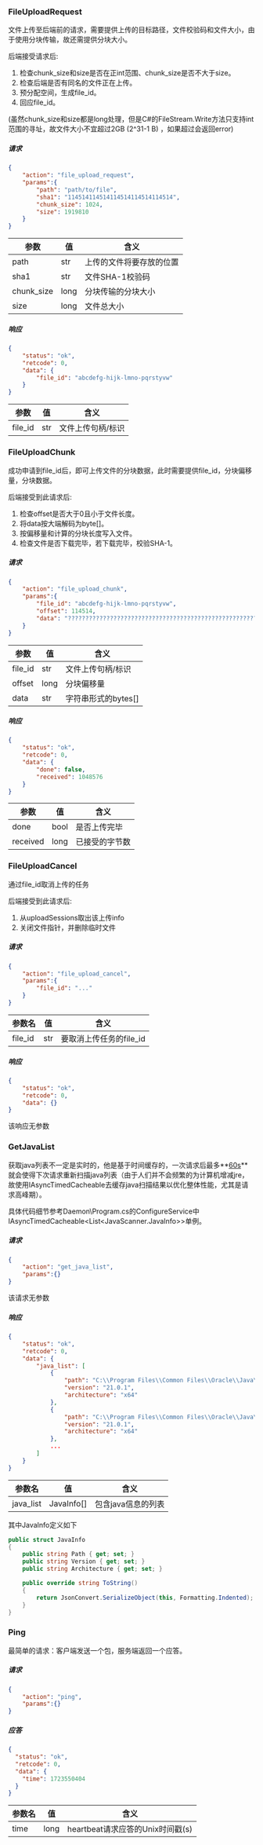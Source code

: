 ### FileUploadRequest

文件上传至后端前的请求，需要提供上传的目标路径，文件校验码和文件大小，由于使用分块传输，故还需提供分块大小。

后端接受请求后:

1. 检查chunk_size和size是否在正int范围、chunk_size是否不大于size。
2. 检查后端是否有同名的文件正在上传。
3. 预分配空间，生成file_id。
4. 回应file_id。

(虽然chunk_size和size都是long处理，但是C#的FileStream.Write方法只支持int范围的寻址，故文件大小不宜超过2GB (2^31-1 B)
，如果超过会返回error)

##### 请求

```json
{
    "action": "file_upload_request",
    "params":{
        "path": "path/to/file",
        "sha1": "114514114514114514114514114514",
        "chunk_size": 1024,
        "size": 1919810
    }
}
```

| 参数         | 值    | 含义           |
|------------|------|--------------|
| path       | str  | 上传的文件将要存放的位置 |
| sha1       | str  | 文件SHA-1校验码   |
| chunk_size | long | 分块传输的分块大小    |
| size       | long | 文件总大小        |

##### 响应

```json
{
    "status": "ok",
    "retcode": 0,
    "data": {
        "file_id": "abcdefg-hijk-lmno-pqrstyvw"
    }
}
```

| 参数      | 值   | 含义        |
|---------|-----|-----------|
| file_id | str | 文件上传句柄/标识 |

### FileUploadChunk

成功申请到file_id后，即可上传文件的分块数据，此时需要提供file_id，分块偏移量，分块数据。

后端接受到此请求后:

1. 检查offset是否大于0且小于文件长度。
2. 将data按大端解码为byte[]。
3. 按偏移量和计算的分块长度写入文件。
4. 检查文件是否下载完毕，若下载完毕，校验SHA-1。

##### 请求

```json
{
    "action": "file_upload_chunk",
    "params":{
        "file_id": "abcdefg-hijk-lmno-pqrstyvw",
        "offset": 114514,
        "data": "????????????????????????????????????????????????????????????????????????????????????????????????????????"
    }
}
```

| 参数      | 值    | 含义            |
|---------|------|---------------|
| file_id | str  | 文件上传句柄/标识     |
| offset  | long | 分块偏移量         |
| data    | str  | 字符串形式的bytes[] |

##### 响应

```json
{
    "status": "ok",
    "retcode": 0,
    "data": {
        "done": false,
        "received": 1048576
    }
}
```

| 参数       | 值    | 含义      |
|----------|------|---------|
| done     | bool | 是否上传完毕  |
| received | long | 已接受的字节数 |

### FileUploadCancel

通过file_id取消上传的任务

后端接受到此请求后:

1. 从uploadSessions取出该上传info
2. 关闭文件指针，并删除临时文件

##### 请求

```json
{
    "action": "file_upload_cancel",
    "params":{
        "file_id": "..."
    }
}
```

| 参数名     | 值   | 含义              |
|---------|-----|-----------------|
| file_id | str | 要取消上传任务的file_id |

##### 响应

```json
{
    "status": "ok",
    "retcode": 0,
    "data": {}
}
```

该响应无参数

### GetJavaList

获取java列表不一定是实时的，他是基于时间缓存的，一次请求后最多**<u>60s</u>**
就会使得下次请求重新扫描java列表（由于人们并不会频繁的为计算机增减jre，故使用IAsyncTimedCacheable去缓存java扫描结果以优化整体性能，尤其是请求高峰期）。

具体代码细节参考Daemon\Program.cs的ConfigureService中IAsyncTimedCacheable<List<JavaScanner.JavaInfo>>单例。

##### 请求

```json
{
    "action": "get_java_list",
    "params":{}
}
```

该请求无参数

##### 响应

```json
{
    "status": "ok",
    "retcode": 0,
    "data": {
        "java_list": [
            {
                "path": "C:\\Program Files\\Common Files\\Oracle\\Java\\javapath\\java.exe",
                "version": "21.0.1",
                "architecture": "x64"
            },
            {
                "path": "C:\\Program Files\\Common Files\\Oracle\\Java\\javapath_target_233021531\\java.exe",
                "version": "21.0.1",
                "architecture": "x64"
            },
            ...
        ]
    }
}
```

| 参数名       | 值          | 含义          |
|-----------|------------|-------------|
| java_list | JavaInfo[] | 包含java信息的列表 |

其中JavaInfo定义如下

```c#
public struct JavaInfo
{
    public string Path { get; set; }
    public string Version { get; set; }
    public string Architecture { get; set; }

    public override string ToString()
    {
        return JsonConvert.SerializeObject(this, Formatting.Indented);
    }
}
```

### Ping

最简单的请求：客户端发送一个包，服务端返回一个应答。

##### 请求

```json
{
    "action": "ping",
    "params":{}
}
```

##### 应答

```json
{
  "status": "ok",
  "retcode": 0,
  "data": {
    "time": 1723550404
  }
}
```

| 参数名  | 值    | 含义                       |
|------|------|--------------------------|
| time | long | heartbeat请求应答的Unix时间戳(s) |

